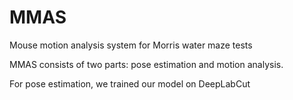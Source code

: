 # MMAS
Mouse motion analysis system for Morris water maze tests

MMAS consists of two parts: pose estimation and motion analysis.

For pose estimation, we trained our model on DeepLabCut
